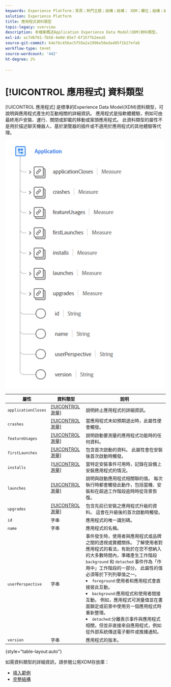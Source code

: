 ```yaml
---
keywords: Experience Platform；首頁；熱門主題；結構；結構； XDM；欄位；結構；結構；應用程式；資料類型；資料類型；
solution: Experience Platform
title: 應用程式資料類型
topic-legacy: overview
description: 本檔案概述Application Experience Data Model(XDM)資料類型。
exl-id: ac7d6761-7b58-4e0d-85e7-6f157fb2eea5
source-git-commit: 64e76c456ac5f59a2a1996e58eda405f1b27efa8
workflow-type: tm+mt
source-wordcount: '442'
ht-degree: 2%

---
```


# [!UICONTROL 應用程式] 資料類型

[!UICONTROL 應用程式] 是標準的Experience Data Model(XDM)資料類型，可說明與應用程式產生的互動相關的詳細資訊。 應用程式是指軟體體驗，例如可由最終用戶安裝、運行、關閉或卸載的移動或案頭應用程式。 此資料類型的屬性不是用於描述聊天機器人、基於瀏覽器的插件或不適用於應用程式的其他體驗等代理。

<img src="../images/data-types/application.PNG" width="500" /><br />

| 屬性 | 資料類型 | 說明 |
| --- | --- | --- |
| `applicationCloses` | [[!UICONTROL 測量]](./measure.md) | 說明終止應用程式的詳細資訊。 |
| `crashes` | [[!UICONTROL 測量]](./measure.md) | 當應用程式未如預期退出時，此屬性便會觸發。 |
| `featureUsages` | [[!UICONTROL 測量]](./measure.md) | 說明啟動要測量的應用程式功能時的任何資料。 |
| `firstLaunches` | [[!UICONTROL 測量]](./measure.md) | 包含首次啟動的資料。 此屬性會在安裝後首次啟動時觸發。 |
| `installs` | [[!UICONTROL 測量]](./measure.md) | 當特定安裝事件可用時，記錄在設備上安裝應用程式的情況。 |
| `launches` | [[!UICONTROL 測量]](./measure.md) | 說明與啟動應用程式相關聯的值。 每次執行時都會觸發此動作，包括當機、安裝和在超過工作階段逾時時從背景恢復。 |
| `upgrades` | [[!UICONTROL 測量]](./measure.md) | 包含先前已安裝之應用程式升級的資料。 這會在升級後的首次啟動時觸發。 |
| `id` | 字串 | 應用程式的唯一識別碼。 |
| `name` | 字串 | 應用程式的名稱。 |
| `userPerspective` | 字串 | 事件發生時，使用者與應用程式或品牌之間的透視或實體關係。 了解使用者對應用程式的看法，有助於在您不想納入的大多數時間內，準確產生工作階段 `background` 和 `detached` 事件作為「作用中」工作階段的一部分。 此屬性的值必須等於下列列舉值之一。 <li> `foreground`:使用者和應用程式會直接彼此互動。 </li> <li> `background`:應用程式和使用者間接互動。 例如，應用程式可測量值並在畫面鎖定或前景中使用另一個應用程式時重新整理。  </li> <li> `detached`:分離表示事件與應用程式相關，但並非直接來自應用程式，例如從外部系統傳送電子郵件或推播通知。 |
| `version` | 字串 | 應用程式的版本。 |

{style=&quot;table-layout:auto&quot;}

如需資料類型的詳細資訊，請參閱公用XDM存放庫：

* [填入範例](https://github.com/adobe/xdm/blob/master/components/datatypes/channels/application.example.1.json)
* [完整結構](https://github.com/adobe/xdm/blob/master/components/datatypes/channels/application.schema.json)
